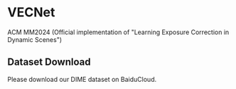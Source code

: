 # VECNet
ACM MM2024 (Official implementation of "Learning Exposure Correction in Dynamic Scenes")


## Dataset Download
Please download our DIME dataset on BaiduCloud.
